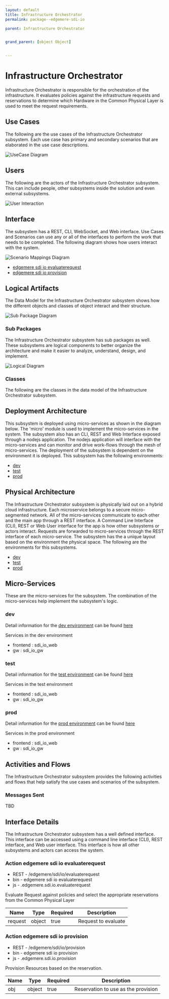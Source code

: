 ```yaml
---
layout: default
title: Infrastructure Orchestrator
permalink: package--edgemere-sdi-io

parent: Infrastructure Orchestrator


grand_parent: [object Object]


---
```

# Infrastructure Orchestrator

Infrastructure Orchestrator is responsible for the orchestration of the infrastructure. It evaluates policies against the infrastructure requests and reservations to determine which Hardware in the Common Physical Layer is used to meet the request requirements.



## Use Cases

The following are the use cases of the Infrastructure Orchestrator subsystem. Each use case has primary and secondary scenarios
that are elaborated in the use case descriptions.



![UseCase Diagram](./usecases.svg)

## Users

The following are the actors of the Infrastructure Orchestrator subsystem. This can include people, other subsystems 
inside the solution and even external subsystems. 



![User Interaction](./userinteraction.svg)

## Interface

The subsystem has a REST, CLI, WebSocket, and Web interface. Use Cases and Scenarios can use any or all
of the interfaces to perform the work that needs to be completed. The following  diagram shows how
users interact with the system.

![Scenario Mappings Diagram](./scenariomapping.svg)

* [ edgemere sdi io evaluaterequest](#action--edgemere-sdi-io-evaluaterequest)
* [ edgemere sdi io provision](#action--edgemere-sdi-io-provision)


## Logical Artifacts

The Data Model for the  Infrastructure Orchestrator subsystem shows how the different objects and classes of object interact
and their structure.

![Sub Package Diagram](./subpackage.svg)

### Sub Packages

The Infrastructure Orchestrator subsystem has sub packages as well. These subsystems are logical components to better
organize the architecture and make it easier to analyze, understand, design, and implement.



![Logical Diagram](./logical.svg)

### Classes

The following are the classes in the data model of the Infrastructure Orchestrator subsystem.




## Deployment Architecture

This subsystem is deployed using micro-services as shown in the diagram below. The 'micro' module is
used to implement the micro-services in the system. The subsystem also has an CLI, REST and Web Interface
exposed through a nodejs application. The nodejs application will interface with the micro-services and
can monitor and drive work-flows through the mesh of micro-services. The deployment of the subsystem is 
dependent on the environment it is deployed. This subsystem has the following environments:
* [dev](environment--edgemere-sdi-io-dev)
* [test](environment--edgemere-sdi-io-test)
* [prod](environment--edgemere-sdi-io-prod)



## Physical Architecture

The Infrastructure Orchestrator subsystem is physically laid out on a hybrid cloud infrastructure. Each microservice belongs
to a secure micro-segmented network. All of the micro-services communicate to each other and the main app through a
REST interface. A Command Line Interface (CLI), REST or Web User interface for the app is how other subsystems or actors 
interact. Requests are forwarded to micro-services through the REST interface of each micro-service. The subsystem has
the a unique layout based on the environment the physical space. The following are the environments for this
subsystems.
* [dev](environment--edgemere-sdi-io-dev)
* [test](environment--edgemere-sdi-io-test)
* [prod](environment--edgemere-sdi-io-prod)


## Micro-Services

These are the micro-services for the subsystem. The combination of the micro-services help implement
the subsystem's logic.


### dev

Detail information for the [dev environment](environment--edgemere-sdi-io-dev)
can be found [here](environment--edgemere-sdi-io-dev)

Services in the dev environment

* frontend : sdi_io_web
* gw : sdi_io_gw


### test

Detail information for the [test environment](environment--edgemere-sdi-io-test)
can be found [here](environment--edgemere-sdi-io-test)

Services in the test environment

* frontend : sdi_io_web
* gw : sdi_io_gw


### prod

Detail information for the [prod environment](environment--edgemere-sdi-io-prod)
can be found [here](environment--edgemere-sdi-io-prod)

Services in the prod environment

* frontend : sdi_io_web
* gw : sdi_io_gw


## Activities and Flows
The Infrastructure Orchestrator subsystem provides the following activities and flows that help satisfy the use
cases and scenarios of the subsystem.




### Messages Sent

TBD

## Interface Details
The Infrastructure Orchestrator subsystem has a well defined interface. This interface can be accessed using a
command line interface (CLI), REST interface, and Web user interface. This interface is how all other
subsystems and actors can access the system.

### Action  edgemere sdi io evaluaterequest

* REST - /edgemere/sdi/io/evaluaterequest
* bin -  edgemere sdi io evaluaterequest
* js - .edgemere.sdi.io.evaluaterequest

Evaluate Request against policies and select the appropriate reservations from the Common Physical Layer

| Name | Type | Required | Description |
|---|---|---|---|
| request | object |true | Request to evaluate |



### Action  edgemere sdi io provision

* REST - /edgemere/sdi/io/provision
* bin -  edgemere sdi io provision
* js - .edgemere.sdi.io.provision

Provision Resources based on the reservation.

| Name | Type | Required | Description |
|---|---|---|---|
| obj | object |true | Reservation to use as the provision |




